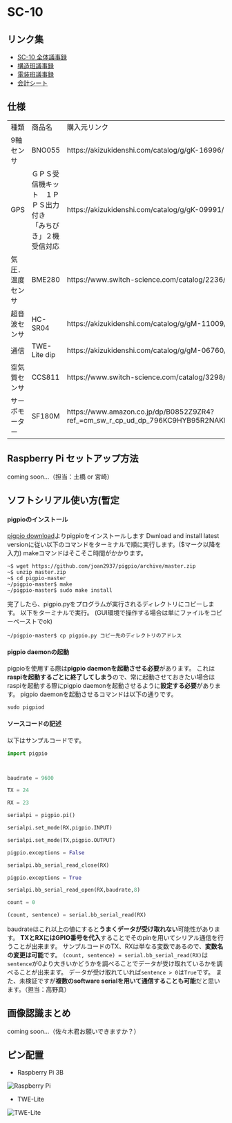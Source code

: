 # SC-10
## リンク集
- [SC-10 全体議事録](https://docs.google.com/document/d/1omJv3-G53QQhIMKfowVk7e65B6BSIAqXMu1nXZjD6hc/edit)
- [構造班議事録](https://docs.google.com/document/d/1dUNLgnagP7UcUEBuSQTaFuIYSMlyMas03L2opLKp5go/edit)
- [電装班議事録](https://docs.google.com/document/d/1Y7DEvbpZ9DoRgqgOD5M4f_ljMeG6zpjPnzOObKJcrcc/edit?pli=1)
- [会計シート](https://docs.google.com/spreadsheets/d/1c_H02MdM6czNDfDs1xQuezBuoZI_cPhWze7ftNqSkN4/edit#gid=0)

## 仕様
<table>
  <tr>
    <td width="20%">種類</td>
    <td width="40%">商品名</td>
    <td width="40%">購入元リンク</td>
  <tr>
    <td>9軸センサ</td>
    <td>BNO055</td>
    <td>https://akizukidenshi.com/catalog/g/gK-16996/</td>
  </tr>
  <tr>
    <td>GPS</td>
    <td>ＧＰＳ受信機キット　１ＰＰＳ出力付き　<br>「みちびき」２機受信対応</td>
    <td>https://akizukidenshi.com/catalog/g/gK-09991/</td>
  </tr>
  <tr>
    <td>気圧．温度センサ</td>
    <td>BME280</td>
    <td>https://www.switch-science.com/catalog/2236/</td>
  </tr>
  <tr>
    <td>超音波センサ</td>
    <td>HC-SR04</td>
    <td>https://akizukidenshi.com/catalog/g/gM-11009/</td>
  </tr>
  <tr>
    <td>通信</td>
    <td>TWE-Lite dip</td>
    <td>https://akizukidenshi.com/catalog/g/gM-06760/</td>
  </tr>
  <tr>
    <td>空気質センサ</td>
    <td>CCS811</td>
    <td>https://www.switch-science.com/catalog/3298/</td>
  </tr>
  <tr>
    <td>サーボモーター</td>
    <td>SF180M</td>
    <td>https://www.amazon.co.jp/dp/B0852Z9ZR4?ref_=cm_sw_r_cp_ud_dp_796KC9HYB95R2NAKP0CZ</td>
  </tr>
</table>

## Raspberry Pi セットアップ方法
coming soon...（担当：土橋 or 宮崎）

## ソフトシリアル使い方(暫定
#### pigpioのインストール
[pigpio download](http://abyz.me.uk/rpi/pigpio/download.html)よりpigpioをインストールします
Dwnload and install latest versionに従い以下のコマンドをターミナルで順に実行します。($マーク以降を入力)
makeコマンドはそこそこ時間がかかります。
```
~$ wget https://github.com/joan2937/pigpio/archive/master.zip  
~$ unzip master.zip  
~$ cd pigpio-master  
~/pigpio-master$ make  
~/pigpio-master$ sudo make install
```
完了したら、pigpio.pyをプログラムが実行されるディレクトリにコピーします。
以下をターミナルで実行。
(GUI環境で操作する場合は単にファイルをコピーペーストでok)
```
~/pigpio-master$ cp pigpio.py コピー先のディレクトリのアドレス
```
#### pigpio daemonの起動
pigpioを使用する際は**pigpio daemonを起動させる必要**があります。
これは**raspiを起動するごとに終了してしまう**ので、常に起動させておきたい場合はraspiを起動する際にpigpio daemonを起動させるように**設定する必要**があります。
pigpio daemonを起動させるコマンドは以下の通りです。
```
sudo pigpiod
```
#### ソースコードの記述
以下はサンプルコードです。
```python
import pigpio



baudrate = 9600

TX = 24

RX = 23

serialpi = pigpio.pi()

serialpi.set_mode(RX,pigpio.INPUT)

serialpi.set_mode(TX,pigpio.OUTPUT)

pigpio.exceptions = False

serialpi.bb_serial_read_close(RX)

pigpio.exceptions = True

serialpi.bb_serial_read_open(RX,baudrate,8)

count = 0

(count, sentence) = serial.bb_serial_read(RX)
```
baudrateはこれ以上の値にすると**うまくデータが受け取れない**可能性があります。
**TXとRXにはGPIO番号を代入**することでそのpinを用いてシリアル通信を行うことが出来ます。
サンプルコードのTX、RXは単なる変数であるので、**変数名の変更は可能**です。
`(count, sentence) = serial.bb_serial_read(RX)`は`sentence`が0より大きいかどうかを調べることでデータが受け取れているかを調べることが出来ます。
データが受け取れていれば`sentence > 0`は`True`です。
また、未検証ですが**複数のsoftware serialを用いて通信することも可能**だと思います。（担当：高野真）

## 画像認識まとめ
coming soon...（佐々木君お願いできますか？）

## ピン配置
- Raspberry Pi 3B
<img src="https://www.bigmessowires.com/wp-content/uploads/2018/05/Raspberry-GPIO.jpg" alt="Raspberry Pi" title="Raspberry Pi ピン配置">

- TWE-Lite
<img src="https://cdn-ak.f.st-hatena.com/images/fotolife/n/nobita_RX7/20190803/20190803032714.jpg" alt="TWE-Lite" title="TWE-Lite ピン配置">
